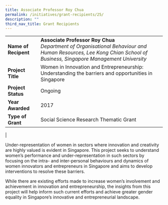 ```yaml
---
title: Associate Professor Roy Chua
permalink: /initiatives/grant-recipients/25/
description: ""
third_nav_title: Grant Recipients
---
```

|  |  |
|---|---|
| **Name of Recipent** | **Associate Professor Roy Chua**<br>_Department of Organisational Behaviour and Human Resources, Lee Kong Chian School of Business, Singapore Management University_ |
| **Project Title** | Women in Innovation and Entrepreneurship: Understanding the barriers and opportunities in Singapore |
| **Project Status** | Ongoing |
| **Year Awarded** | 2017 |
| **Type of Grant** | Social Science Research Thematic Grant |
|

Under-representation of women in sectors where innovation and creativity are highly valued is evident in Singapore. This project seeks to understand women’s performance and under-representation in such sectors by focusing on the intra- and inter-personal behaviours and dynamics of women innovators and entrepreneurs in Singapore and aims to develop interventions to resolve these barriers.

While there are existing efforts made to increase women’s involvement and achievement in innovation and entrepreneurship, the insights from this project will help inform such current efforts and achieve greater gender equality in Singapore’s innovative and entrepreneurial landscape.